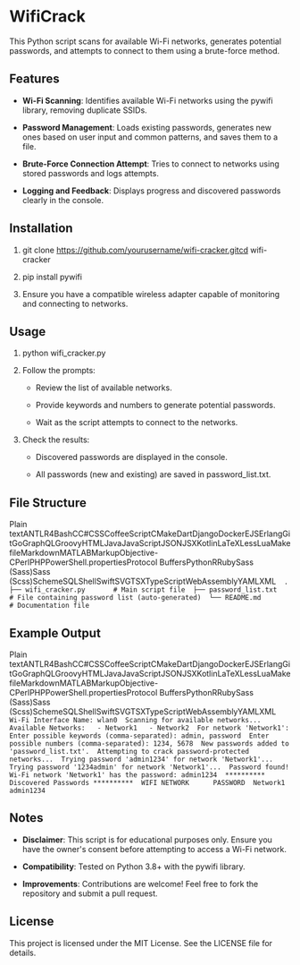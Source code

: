 # WifiCrack
This Python script scans for available Wi-Fi networks, generates potential passwords, and attempts to connect to them using a brute-force method. 

Features
--------

*   **Wi-Fi Scanning**: Identifies available Wi-Fi networks using the pywifi library, removing duplicate SSIDs.
    
*   **Password Management**: Loads existing passwords, generates new ones based on user input and common patterns, and saves them to a file.
    
*   **Brute-Force Connection Attempt**: Tries to connect to networks using stored passwords and logs attempts.
    
*   **Logging and Feedback**: Displays progress and discovered passwords clearly in the console.
    

Installation
------------

1.  git clone https://github.com/yourusername/wifi-cracker.gitcd wifi-cracker
    
2.  pip install pywifi
    
3.  Ensure you have a compatible wireless adapter capable of monitoring and connecting to networks.
    

Usage
-----

1.  python wifi\_cracker.py
    
2.  Follow the prompts:
    
    *   Review the list of available networks.
        
    *   Provide keywords and numbers to generate potential passwords.
        
    *   Wait as the script attempts to connect to the networks.
        
3.  Check the results:
    
    *   Discovered passwords are displayed in the console.
        
    *   All passwords (new and existing) are saved in password\_list.txt.
        

File Structure
--------------

Plain textANTLR4BashCC#CSSCoffeeScriptCMakeDartDjangoDockerEJSErlangGitGoGraphQLGroovyHTMLJavaJavaScriptJSONJSXKotlinLaTeXLessLuaMakefileMarkdownMATLABMarkupObjective-CPerlPHPPowerShell.propertiesProtocol BuffersPythonRRubySass (Sass)Sass (Scss)SchemeSQLShellSwiftSVGTSXTypeScriptWebAssemblyYAMLXML`   .  ├── wifi_cracker.py       # Main script file  ├── password_list.txt     # File containing password list (auto-generated)  └── README.md             # Documentation file   `

Example Output
--------------

Plain textANTLR4BashCC#CSSCoffeeScriptCMakeDartDjangoDockerEJSErlangGitGoGraphQLGroovyHTMLJavaJavaScriptJSONJSXKotlinLaTeXLessLuaMakefileMarkdownMATLABMarkupObjective-CPerlPHPPowerShell.propertiesProtocol BuffersPythonRRubySass (Sass)Sass (Scss)SchemeSQLShellSwiftSVGTSXTypeScriptWebAssemblyYAMLXML`   Wi-Fi Interface Name: wlan0  Scanning for available networks...  Available Networks:   - Network1   - Network2  For network 'Network1':  Enter possible keywords (comma-separated): admin, password  Enter possible numbers (comma-separated): 1234, 5678  New passwords added to 'password_list.txt'.  Attempting to crack password-protected networks...  Trying password 'admin1234' for network 'Network1'...  Trying password '1234admin' for network 'Network1'...  Password found! Wi-Fi network 'Network1' has the password: admin1234  ********** Discovered Passwords **********  WIFI NETWORK      PASSWORD  Network1          admin1234   `

Notes
-----

*   **Disclaimer**: This script is for educational purposes only. Ensure you have the owner's consent before attempting to access a Wi-Fi network.
    
*   **Compatibility**: Tested on Python 3.8+ with the pywifi library.
    
*   **Improvements**: Contributions are welcome! Feel free to fork the repository and submit a pull request.
    

License
-------

This project is licensed under the MIT License. See the LICENSE file for details.
